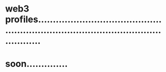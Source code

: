 # web3 profiles...........................................................................................................
# soon..............
